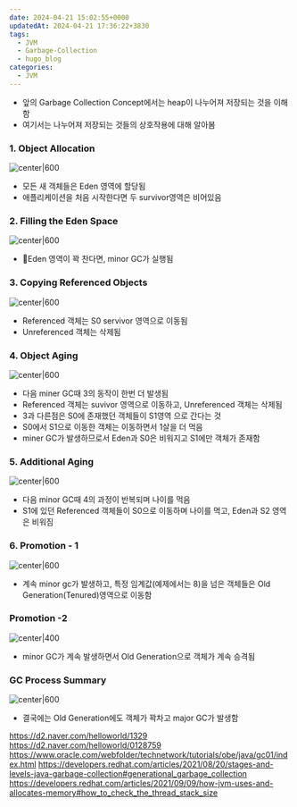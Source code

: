 ```yaml
---
date: 2024-04-21 15:02:55+0000
updatedAt: 2024-04-21 17:36:22+3830
tags:
  - JVM
  - Garbage-Collection
  - hugo_blog
categories:
  - JVM
---
```

- 앞의 Garbage Collection Concept에서는 heap이 나누어져 저장되는 것을 이해함
- 여기서는 나누어져 저장되는 것들의 상호작용에 대해 알아봄

### 1. Object Allocation

![center|600](real-resource-image/Pasted%20image%2020240222231607.png)
- 모든 새 객체들은 Eden 영역에 할당됨
- 애플리케이션을 처음 시작한다면 두 survivor영역은 비어있음

### 2. Filling the Eden Space
![center|600](real-resource-image/Pasted%20image%2020240222232133.png)
- Eden 영역이 꽉 찬다면, minor GC가 실행됨

### 3. Copying Referenced Objects
![center|600](real-resource-image/Pasted%20image%2020240222232238.png)
- Referenced 객체는 S0 servivor 영역으로 이동됨
- Unreferenced 객체는 삭제됨

### 4. Object Aging
![center|600](real-resource-image/Pasted%20image%2020240222232408.png)
- 다음 miner GC때 3의 동작이 한번 더 발생됨
- Referenced 객체는 suvivor 영역으로 이동하고, Unreferenced 객체는 삭제됨
- 3과 다른점은 S0에 존재했던 객체들이 S1영역 으로 간다는 것
- S0에서 S1으로 이동한 객체는 이동하면서 1살을 더 먹음
- miner GC가 발생하므로서 Eden과 S0은 비워지고 S1에만 객체가 존재함

### 5. Additional Aging
![center|600](real-resource-image/Pasted%20image%2020240222233018.png)
- 다음 minor GC때 4의 과정이 반복되며 나이를 먹음
- S1에 있던 Referenced 객체들이 S0으로 이동하며 나이를 먹고, Eden과 S2 영역은 비워짐

### 6. Promotion - 1
![center|600](real-resource-image/Pasted%20image%2020240222233216.png)
- 계속 minor gc가 발생하고, 특정 임계값(예제에서는 8)을 넘은 객체들은 Old Generation(Tenured)영역으로 이동함

### Promotion -2
![center|400](real-resource-image/Pasted%20image%2020240222233418.png)
- minor GC가 계속 발생하면서 Old Generation으로 객체가 계속 승격됨

### GC Process Summary
![center|600](real-resource-image/Pasted%20image%2020240222233605.png)
- 결국에는 Old Generation에도 객체가 꽉차고 major GC가 발생함


https://d2.naver.com/helloworld/1329
https://d2.naver.com/helloworld/0128759
https://www.oracle.com/webfolder/technetwork/tutorials/obe/java/gc01/index.html
https://developers.redhat.com/articles/2021/08/20/stages-and-levels-java-garbage-collection#generational_garbage_collection
https://developers.redhat.com/articles/2021/09/09/how-jvm-uses-and-allocates-memory#how_to_check_the_thread_stack_size